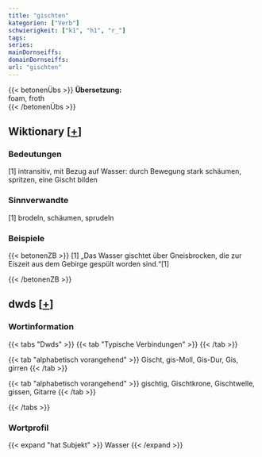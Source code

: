 ```yaml
---
title: "gischten"
kategorien: ["Verb"]
schwierigkeit: ["k1", "h1", "r_"]
tags:
series:
mainDornseiffs:
domainDornseiffs:
url: "gischten"
---
```


{{< betonenÜbs >}}
**Übersetzung:**  
foam, froth  
{{< /betonenÜbs >}}

## Wiktionary [[+](https://de.wiktionary.org/wiki/gischten)]

### Bedeutungen
[1] intransitiv, mit Bezug auf Wasser: durch Bewegung stark schäumen, spritzen, eine Gischt bilden  

### Sinnverwandte
[1] brodeln, schäumen, sprudeln  

### Beispiele
{{< betonenZB >}}
[1] „Das Wasser gischtet über Gneisbrocken, die zur Eiszeit aus dem Gebirge gespült worden sind.“[1]  

{{< /betonenZB >}}


## dwds [[+](https://www.dwds.de/wb/gischten)]

### Wortinformation
{{< tabs "Dwds" >}}
{{< tab "Typische Verbindungen" >}}
{{< /tab >}}

{{< tab "alphabetisch vorangehend" >}}
Gischt, gis-Moll, Gis-Dur, Gis, girren
{{< /tab >}}

{{< tab "alphabetisch vorangehend" >}}
gischtig, Gischtkrone, Gischtwelle, gissen, Gitarre
{{< /tab >}}

{{< /tabs >}}

### Wortprofil
{{< expand "hat Subjekt" >}} Wasser {{< /expand >}}

